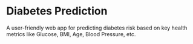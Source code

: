 # Diabetes Prediction
A user-friendly web app for predicting diabetes risk based on key health metrics like Glucose, BMI, Age, Blood Pressure, etc.
